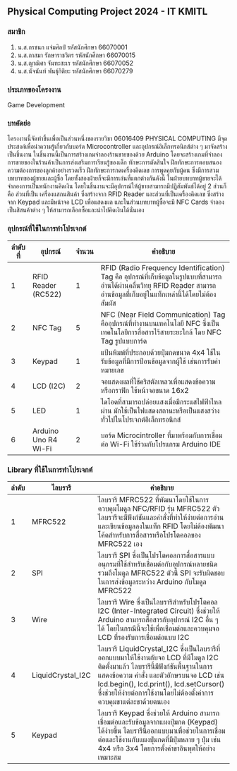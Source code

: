 ## **Physical Computing Project 2024 - IT KMITL**
### สมาชิก
1. น.ส.กรชนก แจ่มศิลป์      รหัสนักศึกษา 66070001
2. น.ส.กาสมา รักษาราชวิตร   รหัสนักศึกษา 66070015
3. น.ส.ญาณิศา จันทะสะเร    รหัสนักศึกษา 66070052
4. น.ส.นัจนันท์ พันธุ์กิติยะ   รหัสนักศึกษา 66070279
### ประเภทของโครงงาน
Game Development
### บทคัดย่อ
โครงงานนี้จัดทำขึ้นเพื่อเป็นส่วนหนึ่งของรายวิชา 06016409 PHYSICAL COMPUTING มีจุดประสงค์เพื่อนำความรู้เกี่ยวกับบอร์ด Microcontroller และอุปกรณ์อิเล็กทรอนิกส์ต่าง ๆ มาจัดสร้างเป็นชิ้นงาน
  ในชิ้นงานนี้เป็นการสร้างเกมจำลองร้านขายของด้วย Arduino โดยจะสร้างเกมที่จำลองการขายของในร้านค้าเป็นการส่งเสริมการเรียนรู้ของเด็ก ทักษะการตัดสินใจ ฝึกทักษะการตอบสนองความต้องการของลูกค้าอย่างรวดเร็ว ฝึกทักษะการกดเครื่องคิดเลข การพูดคุยกับผู้คน ซึ่งมีการสวมบทบาทของผู้ขายเเละผู้ซื้อ โดยทั้งสองฝ่ายก็จะมีการเล่นที่แตกต่างกันดังนี้ ในฝ่ายบทบาทผู้ขายจะได้จำลองการเป็นพนักงานคิดเงิน โดยในชิ้นงานจะมีอุปกรณ์ให้ผู้ขายสามารถมีปฏิสัมพันธ์ได้อยู่ 2 ส่วนก็คือ ส่วนที่เป็น เครื่องแสกนสินค้า ซึ่งสร้างจาก RFID Reader และส่วนที่เป็นเครื่องคิดเลข ซึ่งสร้างจาก Keypad และมีหน้าจอ LCD เพื่อแสดงผล และในส่วนบทบาทผู้ซื้อจะมี NFC Cards จำลองเป็นสิสนค้าต่าง ๆ ให้สามารถเลือกซื้อและนำไปคิดเงินได้นั่นเอง

### อุปกรณ์ที่ใช้ในการทำโปรเจกต์
| ลำดับที่ | อุปกรณ์ | จำนวน | คำอธิบาย |
| ---- | ---- | ---- | ---- |
| 1 | RFID Reader (RC522) | 1 | RFID (Radio Frequency Identification) Tag คือ อุปกรณ์ที่เก็บข้อมูลในรูปแบบที่สามารถอ่านได้ผ่านคลื่นวิทยุ RFID Reader สามารถอ่านข้อมูลที่เก็บอยู่ในแท็กเหล่านี้ได้โดยไม่ต้องสัมผัส |
| 2 | NFC Tag | 5 | NFC (Near Field Communication) Tag คืออุปกรณ์ที่ทำงานบนเทคโนโลยี NFC ซึ่งเป็นเทคโนโลยีการสื่อสารไร้สายระยะใกล้ โดย NFC Tag รูปแบบการ์ด|
| 3 | Keypad | 1 | แป้นพิมพ์ที่ประกอบด้วยปุ่มกดขนาด 4x4 ใช้ในรับข้อมูลที่มีการป้อนข้อมูลจากผู้ใช้ เช่นการรับค่าหมายเลข |
| 4 | LCD (I2C)| 2 | จอแสดงผลที่ใช้คริสตัลเหลวเพื่อแสดงข้อความหรือกราฟิก ใช้หน้าจอขนาด 16x2 |
| 5 | LED | 1 | ไดโอดที่สามารถปล่อยแสงเมื่อมีกระแสไฟฟ้าไหลผ่าน มักใช้เป็นไฟแสดงสถานะหรือเป็นแสงสว่างทั่วไปในโปรเจกต์อิเล็กทรอนิกส์ |
| 6 | Arduino Uno R4 Wi-Fi | 2 | บอร์ด Microcintroller ที่มาพร้อมกับการเชื่อมต่อ Wi-Fi ใช้ร่วมกับโปรแกรม Arduino IDE |

### Library ที่ใช้ในการทำโปรเจกต์
| ลำดับ | ไลบรารี | คำอธิบาย |
| ---- | ---- | ---- |
| 1 | MFRC522 | ไลบรารี MFRC522 ที่พัฒนาโดยใช้ในการควบคุมโมดูล NFC/RFID รุ่น MFRC522 ตัวไลบรารีจะมีฟังก์ชันและคำสั่งที่ทำให้ง่ายต่อการอ่านและเขียนข้อมูลลงในแท็ก RFID โดยไม่ต้องพัฒนาโค้ดสำหรับการสื่อสารหรือโปรโตคอลของ MFRC522 เอง |
| 2 | SPI | ไลบรารี SPI ซึ่งเป็นโปรโตคอลการสื่อสารแบบอนุกรมที่ใช้สำหรับเชื่อมต่อกับอุปกรณ์หลายชนิด รวมถึงโมดูล MFRC522 ตัวนี้ SPI จะรับผิดชอบในการส่งข้อมูลระหว่าง Arduino กับโมดูล MFRC522 |
| 3 | Wire | ไลบรารี Wire ซึ่งเป็นไลบรารีสำหรับโปรโตคอล I2C (Inter-Integrated Circuit) ซึ่งช่วยให้ Arduino สามารถสื่อสารกับอุปกรณ์ I2C อื่น ๆ ได้ โดยในกรณีนี้จะใช้เพื่อเชื่อมต่อและควบคุมจอ LCD ที่รองรับการเชื่อมต่อแบบ I2C |
| 4 | LiquidCrystal_I2C | ไลบรารี LiquidCrystal_I2C ซึ่งเป็นไลบรารีที่ออกแบบมาให้ใช้งานกับจอ LCD ที่มีโมดูล I2C ติดตั้งมาแล้ว ไลบรารีนี้มีฟังก์ชันพื้นฐานในการแสดงข้อความ คำสั่ง และตัวอักษรบนจอ LCD เช่น lcd.begin(), lcd.print(), lcd.setCursor() ซึ่งช่วยให้ง่ายต่อการใช้งานโดยไม่ต้องตั้งค่าการควบคุมขาแต่ละขาด้วยตนเอง |
| 5 | Keypad | ไลบรารี Keypad ซึ่งช่วยให้ Arduino สามารถเชื่อมต่อและรับข้อมูลจากแผงปุ่มกด (Keypad) ได้ง่ายขึ้น ไลบรารีนี้ออกแบบมาเพื่อช่วยในการเชื่อมต่อและใช้งานกับแผงปุ่มกดที่มีปุ่มหลาย ๆ ปุ่ม เช่น 4x4 หรือ 3x4 โดยการตั้งค่าขาอินพุตให้อย่างเหมาะสม |
